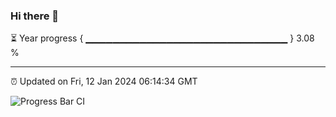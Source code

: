### Hi there 👋

⏳ Year progress { ▁▁▁▁▁▁▁▁▁▁▁▁▁▁▁▁▁▁▁▁▁▁▁▁▁▁▁▁▁▁ } 3.08 %

---

⏰ Updated on Fri, 12 Jan 2024 06:14:34 GMT

![Progress Bar CI](https://github.com/liununu/liununu/workflows/Progress%20Bar%20CI/badge.svg)
